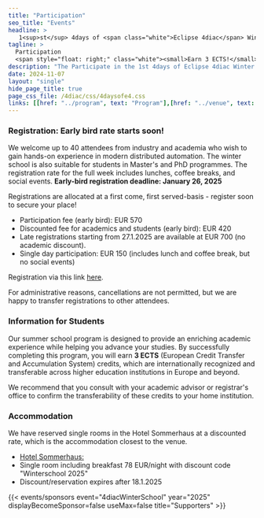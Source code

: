 ```yaml
---
title: "Participation"
seo_title: "Events"
headline: > 
   1<sup>st</sup> 4days of <span class="white">Eclipse 4diac</span> Winter School
tagline: >
  Participation
  <span style="float: right;" class="white"><small>Earn 3 ECTS!</small></span>
description: "The Participate in the 1st 4days of Eclipse 4diac Winter School"
date: 2024-11-07
layout: "single"
hide_page_title: true
page_css_file: /4diac/css/4daysofe4.css
links: [[href: "../program", text: "Program"],[href: "../venue", text: "Venue"],[href: "../participation", text: "Participation"],[href: "../organisation", text: "Organisation"]]
---
```


### Registration: Early bird rate starts soon!
We welcome up to 40 attendees from industry and academia who wish to gain hands-on 
experience in modern distributed automation. The winter school is also suitable for students in Master's and PhD programmes. The registration rate for the full week includes lunches, coffee breaks, and social events. **Early-bird registration deadline: January 26, 2025** 

Registrations are allocated at a first come, first served-basis - register soon to secure your place! 

- Participation fee (early bird): EUR 570
- Discounted fee for academics and students (early bird): EUR 420
- Late registrations starting from 27.1.2025 are available at EUR 700 (no academic discount). 
- Single day participation: EUR 150 (includes lunch and coffee break, but no social events) 

Registration via this link [here](https://conferences.jku.at/4d4d).

For administrative reasons, cancellations are not permitted, but we are happy to transfer registrations to other attendees.

### Information for Students
Our summer school program is designed to provide an enriching academic experience while helping you advance your studies. 
By successfully completing this program, you will earn **3 ECTS** (European Credit Transfer and Accumulation System) credits, which are internationally recognized and transferable across higher education institutions in Europe and beyond.

We recommend that you consult with your academic advisor or registrar's office to confirm the transferability of these credits to your home institution.

### Accommodation
We have reserved single rooms in the Hotel Sommerhaus at a discounted rate, which is the accommodation closest to the venue. 
- [Hotel Sommerhaus: ](https://www.sommerhaus-hotel.at/de/linz)
- Single room including breakfast 78 EUR/night with discount code "Winterschool 2025"
- Discount/reservation expires after 18.1.2025

{{< events/sponsors event="4diacWinterSchool" year="2025" displayBecomeSponsor=false useMax=false title="Supporters" >}}

